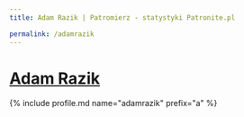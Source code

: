 ```yaml
---
title: Adam Razik | Patromierz - statystyki Patronite.pl

permalink: /adamrazik
---
```


# [Adam Razik](https://patronite.pl/adamrazik)

{% include profile.md name="adamrazik" prefix="a" %}
